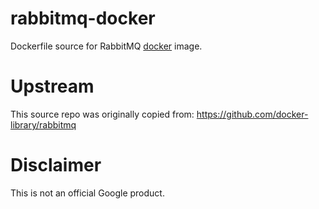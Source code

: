 rabbitmq-docker
============

Dockerfile source for RabbitMQ [docker](https://docker.io) image.

# Upstream
This source repo was originally copied from:
https://github.com/docker-library/rabbitmq

# Disclaimer
This is not an official Google product.
